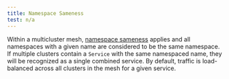 ```yaml
---
title: Namespace Sameness
test: n/a
---
```


Within a multicluster mesh, [namespace sameness](https://github.com/kubernetes/community/blob/master/sig-multicluster/namespace-sameness-position-statement.md)
applies and all namespaces with a given name are considered to be the same namespace. If multiple clusters contain a
`Service` with the same namespaced name, they will be recognized as a single combined service. By default, traffic is
load-balanced across all clusters in the mesh for a given service.